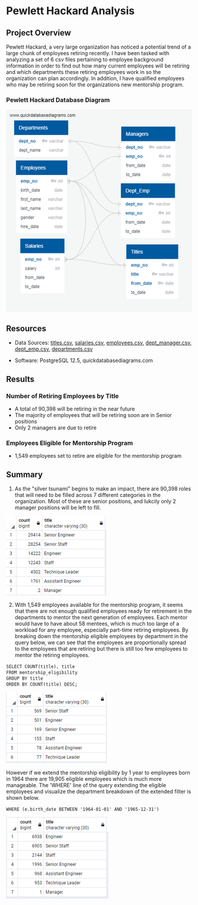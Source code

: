# Pewlett Hackard Analysis

## Project Overview

Pewlett Hackard, a very large organization has noticed a potential trend of a large chunk of employees retiring recently.  I have been tasked with analyzing a set of 6 csv files pertaining to employee background information in order to find out how many current employees will be retiring and which departments these retiring employees work in so the organization can plan accordingly. In addition, I have qualified employees who may be retiring soon for the organizations new mentorship program.

### Pewlett Hackard Database Diagram
![QDB](https://github.com/agregorash/Pewlett-Hackard-Analysis/blob/main/Queries/EmployeeDB.png)

## Resources
- Data Sources: 
[titles.csv](https://github.com/agregorash/Pewlett-Hackard-Analysis/blob/main/Data/titles.csv), [salaries.csv](https://github.com/agregorash/Pewlett-Hackard-Analysis/blob/main/Data/salaries.csv), [employees.csv](https://github.com/agregorash/Pewlett-Hackard-Analysis/blob/main/Data/employees.csv), [dept_manager.csv](https://github.com/agregorash/Pewlett-Hackard-Analysis/blob/main/Data/dept_manager.csv), [dept_emp.csv](https://github.com/agregorash/Pewlett-Hackard-Analysis/blob/main/Data/dept_emp.csv), [departments.csv](https://github.com/agregorash/Pewlett-Hackard-Analysis/blob/main/Data/departments.csv)
               
 - Software: PostgreSQL 12.5, quickdatabasediagrams.com

## Results

### Number of Retiring Employees by Title
- A total of 90,398 will be retiring in the near future
- The majority of employees that will be retiring soon are in Senior positions
- Only 2 managers are due to retire 

### Employees Eligible for Mentorship Program

- 1,549 employees set to retire are eligible for the mentorship program 


## Summary

1. As the "silver tsunami" begins to make an impact, there are 90,398 roles that will need to be filled across 7 different categories in the organization.  Most of these are senior positions, and lukcily only 2 manager positions will be left to fill.

![challenge_count](https://github.com/agregorash/Pewlett-Hackard-Analysis/blob/main/Queries/challenge_count.PNG)

2. With 1,549 employees available for the mentorship program, it seems that there are not enough qualified employees ready for retirement in the departments to mentor the next generation of employees.  Each mentor would have to have about 58 mentees, which is much too large of a workload for any employee, especially part-time retiring employees.  By breaking down the mentorship eligible employees by department in the query below, we can see that the employees are proportionally spread to the employees that are retiring but there is still too few employees to mentor the retiring employees.  

```
SELECT COUNT(title), title
FROM mentorship_eligibility
GROUP BY title
ORDER BY COUNT(title) DESC;
```
![mentorship_eligible](https://github.com/agregorash/Pewlett-Hackard-Analysis/blob/main/Queries/mentorship_eligibility.PNG)

However if we extend the mentorship eligibility by 1 year to employees born in 1964 there are 19,905 eligible employees which is much more manageable.  The 'WHERE' line of the query extending the eligible employees and visualize the department breakdown of the extended filter is shown below.

```
WHERE (e.birth_date BETWEEN '1964-01-01' AND '1965-12-31')
```
![extended_eligibility](https://github.com/agregorash/Pewlett-Hackard-Analysis/blob/main/Queries/extended_eligibility.PNG)
